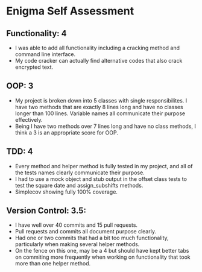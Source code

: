 # Enigma Self Assessment

## Functionality: 4 
  - I was able to add all functionality including a cracking method and command line interface. 
  - My code cracker can actually find alternative codes that also crack encrypted text.
  
## OOP: 3 
  - My project is broken down into 5 classes with single responsibilites. I have two methods that are exactly 8 lines long
    and have no classes longer than 100 lines. Variable names all communicate their purpose effectively.
  - Being I have two methods over 7 lines long and have no class methods, I think a 3 is an appropriate score for OOP.
  
## TDD: 4 
  - Every method and helper method is fully tested in my project, and all of the tests names clearly communicate their purpose.
  - I had to use a mock object and stub output in the offset class tests to test the square date and assign_subshifts methods.
  - Simplecov showing fully 100% coverage.
  
## Version Control: 3.5:
  - I have well over 40 commits and 15 pull requests. 
  - Pull requests and commits all document purpose clearly.
  - Had one or two commits that had a bit too much functionality, particularly when making several helper methods. 
  - On the fence on this one, may be a 4 but should have kept better tabs on commiting more frequently when working on 
    functionality that took more than one helper method. 
